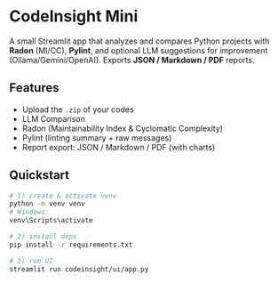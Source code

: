 # CodeInsight Mini

A small Streamlit app that analyzes and compares Python projects with **Radon** (MI/CC), **Pylint**, and optional LLM suggestions for improvement (Ollama/Gemini/OpenAI). Exports **JSON / Markdown / PDF** reports.

## Features
- Upload the `.zip` of your codes
- LLM Comparison
- Radon (Maintainability Index & Cyclomatic Complexity)
- Pylint (linting summary + raw messages)
- Report export: JSON / Markdown / PDF (with charts)

## Quickstart
```bash
# 1) create & activate venv
python -m venv venv
# Windows:
venv\Scripts\activate

# 2) install deps
pip install -r requirements.txt

# 3) run UI
streamlit run codeinsight/ui/app.py

